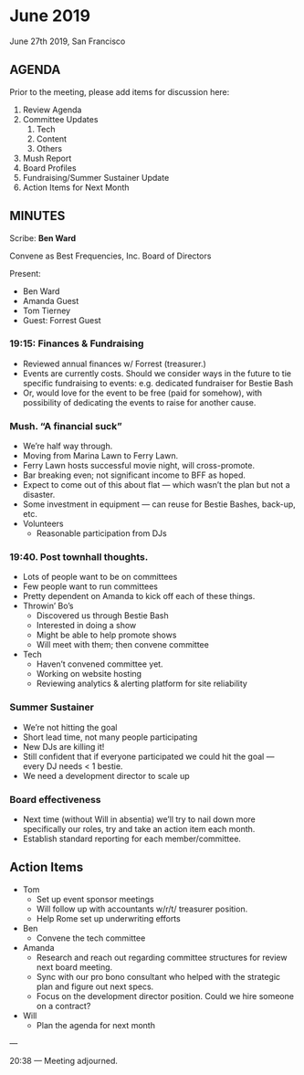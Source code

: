 # June 2019

June 27th 2019, San Francisco

## AGENDA

Prior to the meeting, please add items for discussion here:

1. Review Agenda
2. Committee Updates
   1. Tech
   2. Content
   3. Others
3. Mush Report
4. Board Profiles
5. Fundraising/Summer Sustainer Update
6. Action Items for Next Month

## MINUTES

Scribe: **Ben Ward**

Convene as Best Frequencies, Inc. Board of Directors

Present:

* Ben Ward
* Amanda Guest
* Tom Tierney
* Guest: Forrest Guest

### 19:15: Finances & Fundraising

* Reviewed annual finances w/ Forrest \(treasurer.\)
* Events are currently costs. Should we consider ways in the future to tie specific fundraising to events: e.g. dedicated fundraiser for Bestie Bash
* Or, would love for the event to be free \(paid for somehow\), with possibility of dedicating the events to raise for another cause.

### Mush. “A financial suck”

* We’re half way through.
* Moving from Marina Lawn to Ferry Lawn.
* Ferry Lawn hosts successful movie night, will cross-promote.
* Bar breaking even; not significant income to BFF as hoped.
* Expect to come out of this about flat — which wasn’t the plan but not a disaster.
* Some investment in equipment — can reuse for Bestie Bashes, back-up, etc.
* Volunteers
  * Reasonable participation from DJs

### 19:40. Post townhall thoughts.

* Lots of people want to be on committees
* Few people want to run committees
* Pretty dependent on Amanda to kick off each of these things.
* Throwin’ Bo’s
  * Discovered us through Bestie Bash
  * Interested in doing a show
  * Might be able to help promote shows
  * Will meet with them; then convene committee
* Tech
  * Haven’t convened committee yet.
  * Working on website hosting
  * Reviewing analytics & alerting platform for site reliability

### Summer Sustainer

* We’re not hitting the goal
* Short lead time, not many people participating
* New DJs are killing it!
* Still confident that if everyone participated we could hit the goal — every DJ needs &lt; 1 bestie.
* We need a development director to scale up

### Board effectiveness

* Next time \(without Will in absentia\) we’ll try to nail down more specifically our roles, try and take an action item each month.
* Establish standard reporting for each member/committee.

## Action Items

* Tom
  * Set up event sponsor meetings
  * Will follow up with accountants w/r/t/ treasurer position.
  * Help Rome set up underwriting efforts
* Ben
  * Convene the tech committee
* Amanda
  * Research and reach out regarding committee structures for review next board meeting.
  * Sync with our pro bono consultant who helped with the strategic plan and figure out next specs.
  * Focus on the development director position. Could we hire someone on a contract?
* Will
  * Plan the agenda for next month

—

20:38 — Meeting adjourned.

